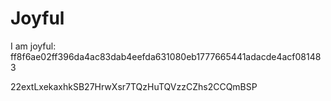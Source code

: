 # Joyful

I am joyful: ff8f6ae02ff396da4ac83dab4eefda631080eb1777665441adacde4acf081483


22extLxekaxhkSB27HrwXsr7TQzHuTQVzzCZhs2CCQmBSP